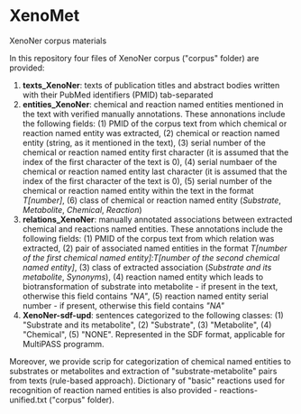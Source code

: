 # XenoMet
XenoNer corpus materials

In this repository four files of XenoNer corpus ("corpus" folder)  are provided:
1. **texts_XenoNer**: texts of publication titles and abstract bodies written with their PubMed identifiers (PMID) tab-separated
2. **entities_XenoNer**: chemical and reaction named entities mentioned in the text with verified manually annotations. These annonations include the following fields: (1) PMID of the corpus text from which chemical or reaction named entity was extracted, (2) chemical or reaction named entity (string, as it mentioned in the text), (3) serial number of the chemical or reaction named entity first character (it is assumed that the index of the first character of the text is 0), (4) serial numbaer of the chemical or reaction named entity last character (it is assumed that the index of the first character of the text is 0), (5) serial number of the chemical or reaction named entity within the text in the format _T[number]_, (6) class of chemical or reaction named entity (_Substrate_, _Metabolite_, _Chemical_, _Reaction_)
3. **relations_XenoNer**: manually annotated associations between extracted chemical and reactions named entities. These annotations include the following fields: (1) PMID of the corpus text from which relation was extracted, (2) pair of associated named entities in the format _T[number of the first chemical named entity]:T[number of the second chemical named entity]_, (3) class of extracted association (_Substrate and its metabolite_, _Synonyms_), (4) reaction named entity which leads to biotransformation of substrate into metabolite - if present in the text, otherwise this field contains _"NA"_, (5) reaction named entity serial number - if present, otherwise this field contains _"NA"_
4. **XenoNer-sdf-upd**: sentences categorized to the following classes: (1) "Substrate and its metabolite", (2) "Substrate", (3) "Metabolite", (4) "Chemical", (5) "NONE". Represented in the SDF format, applicable for MultiPASS programm.

Moreover, we provide scrip for categorization of chemical named entities to substrates or metabolites and extraction of "substrate-metabolite" pairs from texts (rule-based approach). Dictionary of "basic" reactions used for recognition of reaction named entities is also provided - reactions-unified.txt ("corpus" folder). 

